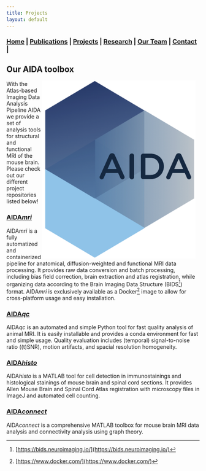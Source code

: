 ```yaml
---
title: Projects
layout: default
---
```

### [Home](index.md) | [Publications](publications.md) | [Projects](projects.md) | [Research](research.md) | [Our Team](team.md) | [Contact](contact.md) |

## Our AIDA toolbox
<img    src="img/AIDA_Logo.png"
            alt="aidalogo"
            style="width: 400px; height: auto; float: right; margin-right: 10px;" />
With the Atlas-based Imaging Data Analysis Pipeline AIDA we provide a set of analysis tools for structural and functional MRI of the mouse brain. Please check out our different project repositories listed below!

### [AIDA*mri*](https://github.com/Aswendt-Lab/AIDAmri)
AIDA*mri* is a fully automatized and containerized pipeline for anatomical, diffusion-weighted and functional MRI data processing. It provides raw data conversion and batch processing, including bias field correction, brain extraction and atlas registration, while organizing data according to the Brain Imaging Data Structure (BIDS[^1]) format. AIDA*mri* is exclusively available as a Docker[^2] image to allow for cross-platform usage and easy installation.
### [AIDA*qc*](https://github.com/Aswendt-Lab/AIDAqc)
AIDA*qc* is an automated and simple Python tool for fast quality analysis of animal MRI. It is easily installable and provides a conda environment for fast and simple usage. Quality evaluation includes (temporal) signal-to-noise ratio ((t)SNR), motion artifacts, and spacial resolution homogeneity.
### [AIDA*histo*](https://github.com/Aswendt-Lab/AIDAhisto)
AIDA*histo* is a MATLAB tool for cell detection in immunostainings and histological stainings of mouse brain and spinal cord sections. It provides Allen Mouse Brain and Spinal Cord Atlas registration with microscopy files in ImageJ and automated cell counting.
### [AIDA*connect*](https://github.com/Aswendt-Lab/AIDAconnect)
AIDA*connect* is a comprehensive MATLAB toolbox for mouse brain MRI data analysis and connectivity analysis using graph theory.

[^1]: [https://bids.neuroimaging.io/](https://bids.neuroimaging.io/)
[^2]: [https://www.docker.com/](https://www.docker.com/)

